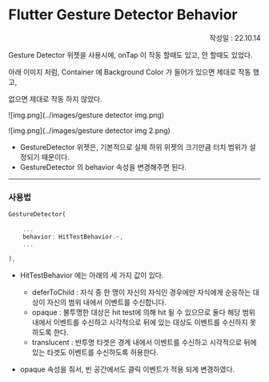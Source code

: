 # Flutter Gesture Detector Behavior

<p align="right">작성일 : 22.10.14</p>

Gesture Detector 위젯을 사용시에, onTap 이 작동 할때도 있고, 안 할때도 있었다.   

아래 이미지 처럼, Container 에 Background Color 가 들어가 있으면 제대로 작동 했고,

없으면 제대로 작동 하지 않았다.

![img.png](../images/gesture detector img.png)

![img.png](../images/gesture detector img 2.png)


- GestureDetector 위젯은, 기본적으로 실제 하위 위젯의 크기만큼 터치 범위가 설정되기 때문이다.
- GestureDetector 의 behavior 속성을 변경해주면 된다.

--------------

### 사용법

```dart
GestureDetector(
    
    ...
    behavior: HitTestBehavior.~,
	...
    
),        
```

- HitTestBehavior 에는 아래의 세 가지 값이 있다.
  - deferToChild : 자식 중 한 명이 자신의 자식인 경우에만 자식에게 순응하는 대상이 자신의 범위 내에서 이벤트를 수신합니다.
  - opaque : 불투명한 대상은 hit test에 의해 hit 될 수 있으므로 둘다 해당 범위 내에서 이벤트를 수신하고 시각적으로 뒤에 있는 대상도 이벤트를 수신하지 못하도록 한다.
  - translucent : 반투명 타겟은 경계 내에서 이벤트를 수신하고 시각적으로 뒤에 있는 타겟도 이벤트를 수신하도록 허용한다.

- opaque 속성을 줘서, 빈 공간에서도 클릭 이벤트가 적용 되게 변경하였다.
